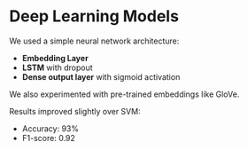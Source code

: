# Deep Learning Models

We used a simple neural network architecture:

- **Embedding Layer**
- **LSTM** with dropout
- **Dense output layer** with sigmoid activation

We also experimented with pre-trained embeddings like GloVe.

Results improved slightly over SVM:
- Accuracy: 93%
- F1-score: 0.92
